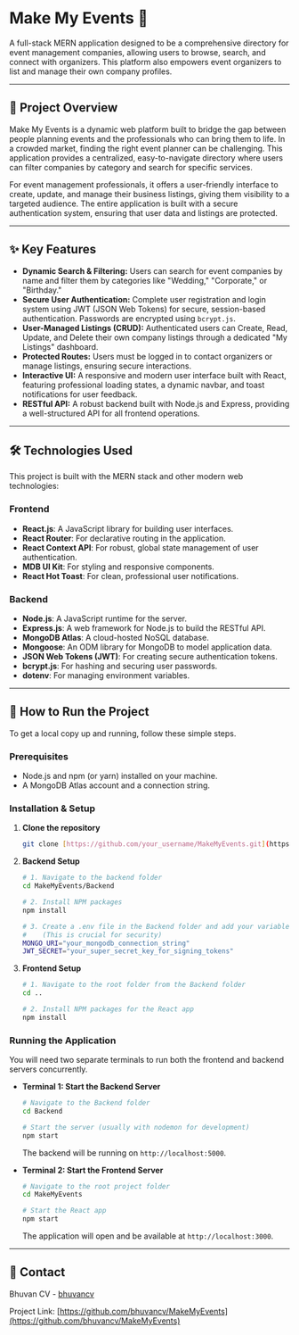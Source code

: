 # Make My Events 📅

A full-stack MERN application designed to be a comprehensive directory for event management companies, allowing users to browse, search, and connect with organizers. This platform also empowers event organizers to list and manage their own company profiles.


---

## 🌟 Project Overview

Make My Events is a dynamic web platform built to bridge the gap between people planning events and the professionals who can bring them to life. In a crowded market, finding the right event planner can be challenging. This application provides a centralized, easy-to-navigate directory where users can filter companies by category and search for specific services.

For event management professionals, it offers a user-friendly interface to create, update, and manage their business listings, giving them visibility to a targeted audience. The entire application is built with a secure authentication system, ensuring that user data and listings are protected.

---

## ✨ Key Features

* **Dynamic Search & Filtering:** Users can search for event companies by name and filter them by categories like "Wedding," "Corporate," or "Birthday."
* **Secure User Authentication:** Complete user registration and login system using JWT (JSON Web Tokens) for secure, session-based authentication. Passwords are encrypted using `bcrypt.js`.
* **User-Managed Listings (CRUD):** Authenticated users can Create, Read, Update, and Delete their own company listings through a dedicated "My Listings" dashboard.
* **Protected Routes:** Users must be logged in to contact organizers or manage listings, ensuring secure interactions.
* **Interactive UI:** A responsive and modern user interface built with React, featuring professional loading states, a dynamic navbar, and toast notifications for user feedback.
* **RESTful API:** A robust backend built with Node.js and Express, providing a well-structured API for all frontend operations.

---

## 🛠️ Technologies Used

This project is built with the MERN stack and other modern web technologies:

### Frontend
* **React.js**: A JavaScript library for building user interfaces.
* **React Router**: For declarative routing in the application.
* **React Context API**: For robust, global state management of user authentication.
* **MDB UI Kit**: For styling and responsive components.
* **React Hot Toast**: For clean, professional user notifications.

### Backend
* **Node.js**: A JavaScript runtime for the server.
* **Express.js**: A web framework for Node.js to build the RESTful API.
* **MongoDB Atlas**: A cloud-hosted NoSQL database.
* **Mongoose**: An ODM library for MongoDB to model application data.
* **JSON Web Tokens (JWT)**: For creating secure authentication tokens.
* **bcrypt.js**: For hashing and securing user passwords.
* **dotenv**: For managing environment variables.

---

## 🚀 How to Run the Project

To get a local copy up and running, follow these simple steps.

### Prerequisites

* Node.js and npm (or yarn) installed on your machine.
* A MongoDB Atlas account and a connection string.

### Installation & Setup

1.  **Clone the repository**
    ```sh
    git clone [https://github.com/your_username/MakeMyEvents.git](https://github.com/your_username/MakeMyEvents.git)
    ```

2.  **Backend Setup**
    ```sh
    # 1. Navigate to the backend folder
    cd MakeMyEvents/Backend

    # 2. Install NPM packages
    npm install

    # 3. Create a .env file in the Backend folder and add your variables
    #    (This is crucial for security)
    MONGO_URI="your_mongodb_connection_string"
    JWT_SECRET="your_super_secret_key_for_signing_tokens"
    ```

3.  **Frontend Setup**
    ```sh
    # 1. Navigate to the root folder from the Backend folder
    cd ..

    # 2. Install NPM packages for the React app
    npm install
    ```

### Running the Application

You will need two separate terminals to run both the frontend and backend servers concurrently.

* **Terminal 1: Start the Backend Server**
    ```sh
    # Navigate to the Backend folder
    cd Backend

    # Start the server (usually with nodemon for development)
    npm start
    ```
    The backend will be running on `http://localhost:5000`.

* **Terminal 2: Start the Frontend Server**
    ```sh
    # Navigate to the root project folder
    cd MakeMyEvents

    # Start the React app
    npm start
    ```
    The application will open and be available at `http://localhost:3000`.

---

## 👤 Contact

Bhuvan CV - [bhuvancv](https://github.com/bhuvancv)

Project Link: [https://github.com/bhuvancv/MakeMyEvents](https://github.com/bhuvancv/MakeMyEvents)
